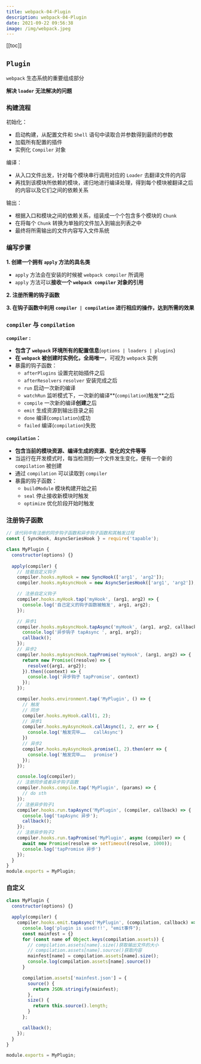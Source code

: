 ```yaml
---
title: webpack-04-Plugin
description: webpack-04-Plugin
date: 2021-09-22 09:56:38
image: /img/webpack.jpeg
---
```


[[toc]]

## `Plugin`

`webpack` 生态系统的重要组成部分

**解决 `loader` 无法解决的问题**

### 构建流程

初始化：
  - 启动构建，从配置文件和 `Shell` 语句中读取合并参数得到最终的参数
  - 加载所有配置的插件
  - 实例化 `Compiler` 对象

编译：
  - 从入口文件出发，针对每个模块串行调用对应的 `Loader` 去翻译文件的内容
  - 再找到该模块所依赖的模块，递归地进行编译处理，得到每个模块被翻译之后的内容以及它们之间的依赖关系

输出：
  - 根据入口和模块之间的依赖关系，组装成一个个包含多个模块的 `Chunk`
  - 在将每个 `Chunk` 转换为单独的文件加入到输出列表之中
  - 最终将所需输出的文件内容写入文件系统

### 编写步骤

**1. 创建一个拥有 `apply` 方法的具名类**
  - `apply` 方法会在安装的时候被 `webpack compiler` 所调用
  - `apply` 方法可以**接收一个 `webpack compiler` 对象的引用**

**2. 注册所需的钩子函数**

**3. 在钩子函数中利用 `compiler | compilation` 进行相应的操作，达到所需的效果**

### `compiler` 与 `compilation`

**`compiler` :**
  - **包含了 `webpack` 环境所有的配置信息**(`options | loaders | plugins`)
  - **在 `webpack` 被创建时实例化，全局唯一**，可视为 `webpack` 实例
  - 暴露的钩子函数：
    - `afterPlugins` 设置完初始插件之后
    - `afterResolvers` `resolver` 安装完成之后
    - `run` 启动一次新的编译
    - `watchRun` 监听模式下，一次新的编译**(`compilation`)触发**之后
    - `compile` 一次新的编译**创建**之后
    - `emit` 生成资源到输出目录之前
    - `done` 编译(`compilation`)成功
    - `failed` 编译(`compilation`)失败

**`compilation`：**
  - **包含当前的模块资源、编译生成的资源、变化的文件等等**
  - 当运行在开发模式时，每当检测到一个文件发生变化，便有一个新的 `compilation` 被创建
  - 通过 `compilation` 可以读取到 `compiler`
  - 暴露的钩子函数：
    - `buildModule` 模块构建开始之前
    - `seal` 停止接收新模块时触发
    - `optimize` 优化阶段开始时触发

### 注册钩子函数

```js
// 该代码中有注册的同步钩子函数和异步钩子函数和其触发过程
const { SyncHook, AsyncSeriesHook } = require('tapable');

class MyPlugin {
  constructor(options) {}
  
  apply(compiler) {
    // 挂载自定义钩子
    compiler.hooks.myHook = new SyncHook(['arg1', 'arg2']);
    compiler.hooks.myAsyncHook = new AsyncSeriesHook(['arg1', 'arg2']);

    // 注册自定义钩子
    compiler.hooks.myHook.tap('myHook', (arg1, arg2) => {
      console.log('自己定义的钩子函数被触发', arg1, arg2);
    });

    // 异步1
    compiler.hooks.myAsyncHook.tapAsync('myHook', (arg1, arg2, callback) => {
      console.log('异步钩子 tapAsync ', arg1, arg2);
      callback();
    });
    // 异步2
    compiler.hooks.myAsyncHook.tapPromise('myHook', (arg1, arg2) => {
      return new Promise((resolve) => {
        resolve({arg1, arg2});
      }).then((context) => {
        console.log('异步钩子 tapPromise', context)
      });
    });

    compiler.hooks.environment.tap('MyPlugin', () => {
      // 触发
      // 同步
      compiler.hooks.myHook.call(1, 2);
      // 异步1
      compiler.hooks.myAsyncHook.callAsync(1, 2, err => {
        console.log('触发完毕……   callAsync')
      })
      // 异步2
      compiler.hooks.myAsyncHook.promise(1, 2).then(err => {
        console.log('触发完毕……   promise')
      });
    });

    console.log(compiler);
    // 注册同步或者异步钩子函数
    compiler.hooks.compile.tap('MyPlugin', (params) => {
      // do sth
    });
    // 注册异步钩子1
    compiler.hooks.run.tapAsync('MyPlugin', (compiler, callback) => {
      console.log('tapAsync 异步');
      callback();
    });
    // 注册异步钩子2
    compiler.hooks.run.tapPromise('MyPlugin', async (compiler) => {
      await new Promise(resolve => setTimeout(resolve, 1000));
      console.log('tapPromise 异步')
    });
  }
}
module.exports = MyPlugin;
```

### 自定义

```js
class MyPlugin {
  constructor(options) {}

  apply(compiler) {
    compiler.hooks.emit.tapAsync('MyPlugin', (compilation, callback) => {
      console.log('plugin is used!!!', "emit事件");
      const mainfest = {}
      for (const name of Object.keys(compilation.assets)) {
        // compilation.assets[name].size()获取输出文件的大小
        // compilation.assets[name].source()获取内容
        mainfest[name] = compilation.assets[name].size();
        console.log(compilation.assets[name].source())
      }

      compilation.assets['mainfest.json'] = {
        source() {
          return JSON.stringify(mainfest);
        },
        size() {
          return this.source().length;
        }
      };

      callback();
    });
  }
}

module.exports = MyPlugin;
```